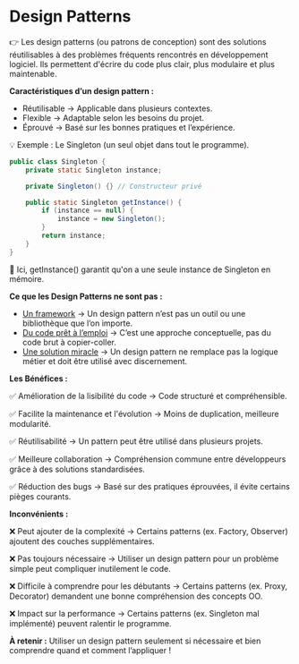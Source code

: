 # Design Patterns 
👉 Les design patterns (ou patrons de conception) sont des solutions réutilisables à des problèmes fréquents rencontrés en développement logiciel. Ils permettent d'écrire du code plus clair, plus modulaire et plus maintenable.

**Caractéristiques d’un design pattern :**
- Réutilisable → Applicable dans plusieurs contextes.
- Flexible → Adaptable selon les besoins du projet.
- Éprouvé → Basé sur les bonnes pratiques et l’expérience.

💡 Exemple : Le Singleton (un seul objet dans tout le programme).
```java
public class Singleton {
    private static Singleton instance;

    private Singleton() {} // Constructeur privé

    public static Singleton getInstance() {
        if (instance == null) {
            instance = new Singleton();
        }
        return instance;
    }
}

```
📌 Ici, getInstance() garantit qu'on a une seule instance de Singleton en mémoire.

**Ce que les Design Patterns ne sont pas :**
- <u>Un framework</u> → Un design pattern n’est pas un outil ou une bibliothèque que l’on importe.
- <u>Du code prêt à l’emploi</u> → C’est une approche conceptuelle, pas du code brut à copier-coller.
- <u>Une solution miracle</u> → Un design pattern ne remplace pas la logique métier et doit être utilisé avec discernement.

**Les Bénéfices :**

✅ Amélioration de la lisibilité du code → Code structuré et compréhensible.

✅ Facilite la maintenance et l'évolution → Moins de duplication, meilleure modularité.

✅ Réutilisabilité → Un pattern peut être utilisé dans plusieurs projets.

✅ Meilleure collaboration → Compréhension commune entre développeurs grâce à des solutions standardisées.

✅ Réduction des bugs → Basé sur des pratiques éprouvées, il évite certains pièges courants.

**Inconvénients :**

❌ Peut ajouter de la complexité → Certains patterns (ex. Factory, Observer) ajoutent des couches supplémentaires.

❌ Pas toujours nécessaire → Utiliser un design pattern pour un problème simple peut compliquer inutilement le code.

❌ Difficile à comprendre pour les débutants → Certains patterns (ex. Proxy, Decorator) demandent une bonne compréhension des concepts OO.

❌ Impact sur la performance → Certains patterns (ex. Singleton mal implémenté) peuvent ralentir le programme.

**À retenir :** Utiliser un design pattern seulement si nécessaire et bien comprendre quand et comment l’appliquer !